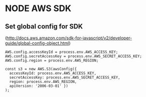 # NODE AWS SDK

## Set global config for SDK
(http://docs.aws.amazon.com/sdk-for-javascript/v2/developer-guide/global-config-object.html)
```
AWS.config.accessKeyId = process.env.AWS_ACCESS_KEY;
AWS.config.secretAccessKey = process.env.AWS_SECRET_ACCESS_KEY;
AWS.config.region = process.env.AWS_REGION;

const s3 = new AWS.S3(awsConfig({
  accessKeyId: process.env.AWS_ACCESS_KEY,
  secretAccessKey: process.env.AWS_SECRET_ACCESS_KEY,
  region: process.env.AWS_REGION,
  apiVersion: '2006-03-01' })
);
```
